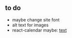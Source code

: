 ## to do

- maybe change site font
- alt text for images
- react-calendar maybe: [text](https://projects.wojtekmaj.pl/react-calendar/)
